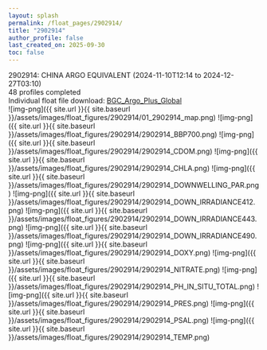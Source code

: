 ```yaml
---
layout: splash
permalink: /float_pages/2902914/
title: "2902914"
author_profile: false
last_created_on: 2025-09-30
toc: false
---
```

 
2902914: CHINA ARGO EQUIVALENT (2024-11-10T12:14 to 2024-12-27T03:10)\
48 profiles completed\
Individual float file download: [BGC_Argo_Plus_Global](https://ftp.soest.hawaii.edu/bgc_argo_plus/Individual_Floats/outliers_removed/2902914_Sprof_processed.nc)\
![img-png]({{ site.url }}{{ site.baseurl }}/assets/images/float_figures/2902914/01_2902914_map.png)
![img-png]({{ site.url }}{{ site.baseurl }}/assets/images/float_figures/2902914/2902914_BBP700.png)
![img-png]({{ site.url }}{{ site.baseurl }}/assets/images/float_figures/2902914/2902914_CDOM.png)
![img-png]({{ site.url }}{{ site.baseurl }}/assets/images/float_figures/2902914/2902914_CHLA.png)
![img-png]({{ site.url }}{{ site.baseurl }}/assets/images/float_figures/2902914/2902914_DOWNWELLING_PAR.png)
![img-png]({{ site.url }}{{ site.baseurl }}/assets/images/float_figures/2902914/2902914_DOWN_IRRADIANCE412.png)
![img-png]({{ site.url }}{{ site.baseurl }}/assets/images/float_figures/2902914/2902914_DOWN_IRRADIANCE443.png)
![img-png]({{ site.url }}{{ site.baseurl }}/assets/images/float_figures/2902914/2902914_DOWN_IRRADIANCE490.png)
![img-png]({{ site.url }}{{ site.baseurl }}/assets/images/float_figures/2902914/2902914_DOXY.png)
![img-png]({{ site.url }}{{ site.baseurl }}/assets/images/float_figures/2902914/2902914_NITRATE.png)
![img-png]({{ site.url }}{{ site.baseurl }}/assets/images/float_figures/2902914/2902914_PH_IN_SITU_TOTAL.png)
![img-png]({{ site.url }}{{ site.baseurl }}/assets/images/float_figures/2902914/2902914_PRES.png)
![img-png]({{ site.url }}{{ site.baseurl }}/assets/images/float_figures/2902914/2902914_PSAL.png)
![img-png]({{ site.url }}{{ site.baseurl }}/assets/images/float_figures/2902914/2902914_TEMP.png)
